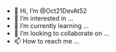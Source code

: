 - 👋 Hi, I’m @Oct21DevAt52
- 👀 I’m interested in ...
- 🌱 I’m currently learning ...
- 💞️ I’m looking to collaborate on ...
- 📫 How to reach me ...

<!---
Oct21DevAt52/Oct21DevAt52 is a ✨ special ✨ repository because its `README.md` (this file) appears on your GitHub profile.
You can click the Preview link to take a look at your changes.
--->

